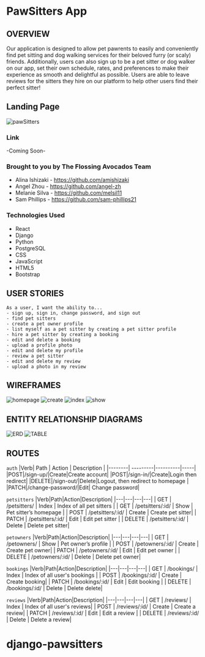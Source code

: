 # PawSitters App

## OVERVIEW
Our application is designed to allow pet pawrents to easily and conveniently find pet sitting and dog walking services for their beloved furry (or scaly) friends. 
Additionally, users can also sign up to be a pet sitter or dog walker on our app, set their own schedule, rates, and preferences to make their experience as smooth and delightful as possible. Users are able to leave reviews for the sitters they hire on our platform to help other users find their perfect sitter!

## Landing Page
![pawSitters](https://i.imgur.com/XhDxiYe.png)


### Link
-Coming Soon- 

### Brought to you by The Flossing Avocados Team
* Alina Ishizaki - https://github.com/amishizaki
* Angel Zhou - https://github.com/angel-zh
* Melanie Silva - https://github.com/melsil11
* Sam Phillips - https://github.com/sam-phillips21

### Technologies Used

- React
- Django
- Python
- PostgreSQL
- CSS
- JavaScript
- HTML5
- Bootstrap

## USER STORIES

```
As a user, I want the ability to... 
- sign up, sign in, change password, and sign out
- find pet sitters
- create a pet owner profile
- list myself as a pet sitter by creating a pet sitter profile
- hire a pet sitter by creating a booking
- edit and delete a booking
- upload a profile photo
- edit and delete my profile
- review a pet sitter
- edit and delete my review
- upload a photo in my review
```
## WIREFRAMES 
![homepage](https://i.imgur.com/SFBejoG.png)
![create](https://i.imgur.com/3J4847M.png)
![index](https://i.imgur.com/XypllTs.png)
![show](https://i.imgur.com/YmI2ScJ.png)


## ENTITY RELATIONSHIP DIAGRAMS
![ERD](https://i.imgur.com/A8yNtxh.png)
![TABLE](https://i.imgur.com/mh4YKkP.png)

## ROUTES
 `auth`
|Verb| Path | Action | Description |
|--------| ---------|----------|-----|
|POST|/sign-up/|Create|Create account|
|POST|/sign-in/|Create|Login then redirect|
|DELETE|/sign-out/|Delete|Logout, then redirect to homepage |
|PATCH|/change-password/|Edit| Change password|

`petsitters`
|Verb|Path|Action|Description|
|---|---|---|---|
| GET | /petsitters/ | Index | Index of all pet sitters |
| GET | /petsitters/:id/ | Show | Pet sitter’s homepage |
| POST | /petsitters/:id/ | Create | Create pet sitter|
| PATCH | /petsitters/:id/ | Edit  | Edit pet sitter |
| DELETE | /petsitters/:id/ | Delete | Delete pet sitter|

`petowners`
|Verb|Path|Action|Description|
|---|---|---|---|
| GET | /petowners/ | Show | Pet owner’s profile |
| POST | /petowners/:id/ | Create | Create pet owner|
| PATCH | /petowners/:id/ | Edit  | Edit pet owner |
| DELETE | /petowners/:id/ | Delete | Delete pet owner|

`bookings`
|Verb|Path|Action|Description|
|---|---|---|---|
| GET | /bookings/ | Index | Index of all user's bookings |
| POST | /bookings/:id/ | Create | Create booking|
| PATCH | /bookings/:id/ | Edit  | Edit booking |
| DELETE | /bookings/:id/ | Delete | Delete delete|

`reviews`
|Verb|Path|Action|Description|
|---|---|---|---|
| GET | /reviews/ | Index | Index of all user's reviews|
| POST | /reviews/:id/ | Create | Create a review|
| PATCH | /reviews/:id/ | Edit  | Edit a review |
| DELETE | /reviews/:id/ | Delete | Delete a review|


# django-pawsitters

